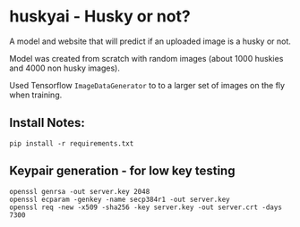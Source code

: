 # huskyai - Husky or not?

A model and website that will predict if an uploaded image is a husky or not.

Model was created from scratch with random images (about 1000 huskies and 4000 non husky images).

Used Tensorflow `ImageDataGenerator` to to a larger set of images on the fly when training. 

## Install Notes:
```
pip install -r requirements.txt
```

## Keypair generation - for low key testing 
```
openssl genrsa -out server.key 2048
openssl ecparam -genkey -name secp384r1 -out server.key
openssl req -new -x509 -sha256 -key server.key -out server.crt -days 7300
```
